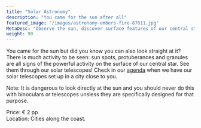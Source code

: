 ```yaml
---
title: "Solar Astronomy"
description: "You came for the sun after all"
featured_image: "/images/astronomy-embers-fire-87611.jpg"
MetaDesc: "Observe the sun, discover surface features of our central star and learn where it's light comes from. Find us in various cities along the Algarve"
weight: 90
---
```

You came for the sun but did you know you can also look straight at it?
There is much activity to be seen: sun spots, protuberances and granules are all signs of the powerful activity on the surface of our central star.
See them through our solar telescopes! Check in our [agenda](/agenda) when we have our solar telescopes set up in a city close to you.

<!--more-->

Note: It is dangerous to look directly at the sun and you should never do this with binoculars or telescopes unsless they are specifically designed for that purpose.

Price: &euro; 2 pp\
Location: Cities along the coast.
